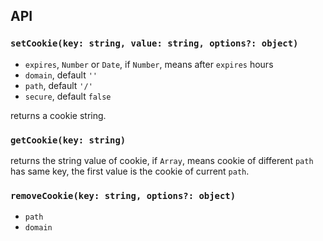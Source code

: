 ## API

### `setCookie(key: string, value: string, options?: object)`

- `expires`, `Number` or `Date`, if `Number`, means after `expires` hours
- `domain`, default `''`
- `path`, default `'/'`
- `secure`, default `false`

returns a cookie string.



### `getCookie(key: string)`

returns the string value of cookie, if `Array`, means cookie of different `path` has same key, the first value is the cookie of current `path`.



### `removeCookie(key: string, options?: object)`

- `path`
- `domain`